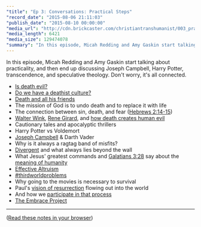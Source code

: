 ```yaml
---
"title": "Ep 3: Conversations: Practical Steps"
"record_date": "2015-08-06 21:11:03"
"publish_date": "2015-08-10 00:00:00"
"media_url": "http://cdn.brickcaster.com/christiantranshumanist/003_practical_steps.mp3"
"media_length": 6421
"media_size": 129474078
"summary": "In this episode, Micah Redding and Amy Gaskin start talking about practicality, and then end up discussing Joseph Campbell, Harry Potter, transcendence, and speculative theology. Don't worry, it's all connected."
---
```


In this episode, Micah Redding and Amy Gaskin start talking about practicality, and then end up discussing Joseph Campbell, Harry Potter, transcendence, and speculative theology. Don't worry, it's all connected. 

- [Is death evil?](http://amzn.to/1Wl0PD9)
- [Do we have a deathist culture?](http://www.huffingtonpost.com/zoltan-istvan/can-transhumanism-overcom_b_7433108.html)
- [Death and all his friends](https://www.youtube.com/watch?v=I_wcRxGbqdU)
- The mission of God is to undo death and to replace it with life
- The connection between sin, death, and fear ([Hebrews 2:14-15](https://www.biblegateway.com/passage/?search=Hebrews+2%3A14-15&version=NIV))
- [Walter Wink](http://amzn.to/1ScHCOb), [Rene Girard](http://amzn.to/1ScHDlp), and [how death creates human evil](http://micahredding.com/blog/2012/03/06/why-are-humans-evil)
- Cautionary tales and apocalyptic thrillers
- Harry Potter vs Voldemort
- [Joseph Campbell](http://amzn.to/1P0RgF8) & Darth Vader
- Why is it always a ragtag band of misfits?
- [Divergent](http://www.thedivergentseries.movie/) and what always lies beyond the wall
- What Jesus' greatest commands and [Galatians 3:28](https://www.biblegateway.com/passage/?search=Galatians%203:28) say about the [meaning of humanity](http://www.christiantranshumanism.org/about)
- [Effective Altruism](http://www.effectivealtruism.org/)
- [#thirdworldproblems](https://twitter.com/search?q=%23thirdworldproblems&src=typd)
- Why going to the movies is necessary to survival
- Paul's [vision of resurrection](https://www.biblegateway.com/passage/?search=1+Corinthians+15%3A20-25&version=NIV) flowing out into the world
- And how we [participate in that process](https://www.biblegateway.com/passage/?search=Matthew+10:8&version=NIV)
- [The Embrace Project](http://www.christiantranshumanism.org/embrace_announcement)

---

([Read these notes in your browser](http://brickcaster.com/christiantranshumanist/3))